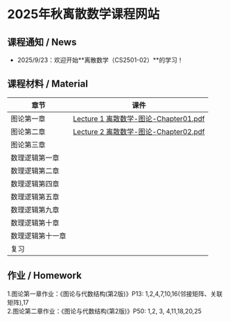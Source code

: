 # 2025年秋离散数学课程网站




## 课程通知 / News
- 2025/9/23：欢迎开始**离散数学（CS2501-02）**的学习！



## 课程材料 / Material

| 章节            | 课件                                                         |
| --------------- | ------------------------------------------------------------ |
| 图论第一章 |[Lecture 1 离散数学-图论-Chapter01.pdf](./PDF_Slides/离散数学-图论-Chapter01.pdf)|
| 图论第二章|[Lecture 2 离散数学-图论-Chapter02.pdf](./PDF_Slides/离散数学-图论-Chapter02.pdf)|
| 图论第三章                    |      |
| 数理逻辑第一章                   |      |
| 数理逻辑第二章       |      |
| 数理逻辑第四章                |      |
| 数理逻辑第五章                |      |
| 数理逻辑第九章                |      |
| 数理逻辑第十章                   |      |
| 数理逻辑第十一章 |      |
| 复习                    |      |



## 作业 / Homework
1.图论第一章作业：《图论与代数结构(第2版)》P13: 1,2,4,7,10,16(邻接矩阵、关联矩阵),17  
2.图论第二章作业：《图论与代数结构(第2版)》P50: 1,2, 3, 4,11,18,20,25
